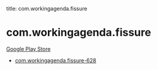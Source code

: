 title: com.workingagenda.fissure
# com.workingagenda.fissure


[Google Play Store](https://play.google.com/store/apps/details?id=com.workingagenda.fissure)


* [com.workingagenda.fissure-628](./com.workingagenda.fissure-628/)